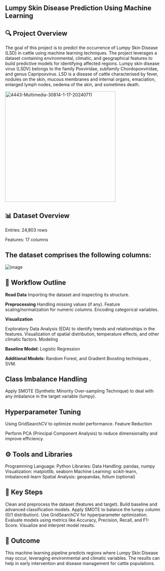 ## Lumpy Skin Disease Prediction Using Machine Learning
## 🔍 Project Overview
The goal of this project is to predict the occurrence of Lumpy Skin Disease (LSD) in cattle using machine learning techniques. The project leverages a dataset containing environmental, climatic, and geographical features to build predictive models for identifying affected regions.
Lumpy skin disease virus (LSDV) belongs to the family Poxviridae, subfamily Chordopoxviridae, and genus Capripoxvirus. LSD is a disease of cattle characterised by fever, nodules on the skin, mucous membranes and internal organs, emaciation, enlarged lymph nodes, oedema of the skin, and sometimes death.


<img width="357" alt="4443-Multimedia-30814-1-17-20240711" src="https://github.com/user-attachments/assets/73b5ff02-b5ab-4974-a18c-ad01542c9220" /> 
     
## 📊 Dataset Overview
Entries: 24,803 rows

Features: 17 columns

## The dataset comprises the following columns:
 ![image](https://github.com/user-attachments/assets/62cbc30d-97f8-48af-a20f-efb7c5755c55)

## 📂 Workflow Outline

**Read Data**
Importing the dataset and inspecting its structure.

**Preprocessing**
Handling missing values (if any).
Feature scaling/normalization for numeric columns.
Encoding categorical variables.

**Visualization**

Exploratory Data Analysis (EDA) to identify trends and relationships in the features.
Visualization of spatial distribution, temperature effects, and other climatic factors.
Modeling

**Baseline Model:** Logistic Regression 

**Additional Models:**  Random Forest, and Gradient Boosting techniques , SVM.

## Class Imbalance Handling

Apply SMOTE (Synthetic Minority Over-sampling Technique) to deal with any imbalance in the target variable (lumpy).
## Hyperparameter Tuning

Using GridSearchCV to optimize model performance.
Feature Reduction

Perform PCA (Principal Component Analysis) to reduce dimensionality and improve efficiency.
## ⚙️ Tools and Libraries
Programming Language: Python
Libraries:
Data Handling: pandas, numpy
Visualization: matplotlib, seaborn
Machine Learning: scikit-learn, imbalanced-learn
Spatial Analysis: geopandas, folium (optional)

## 🔑 Key Steps
Clean and preprocess the dataset (features and target).
Build baseline and advanced classification models.
Apply SMOTE to balance the lumpy column (0/1 distribution).
Use GridSearchCV for hyperparameter optimization.
Evaluate models using metrics like Accuracy, Precision, Recall, and F1-Score.
Visualize and interpret model results.
## 🎯 Outcome
This machine learning pipeline predicts regions where Lumpy Skin Disease may occur, leveraging environmental and climatic variables. The results can help in early intervention and disease management for cattle populations.

